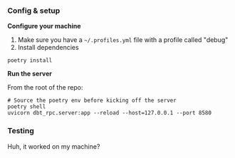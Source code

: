 
### Config & setup

**Configure your machine**

1. Make sure you have a `~/.profiles.yml` file with a profile called "debug"
2. Install dependencies 

```
poetry install
```


**Run the server**

From the root of the repo:

```
# Source the poetry env before kicking off the server
poetry shell
uvicorn dbt_rpc.server:app --reload --host=127.0.0.1 --port 8580
```

### Testing

Huh, it worked on my machine?
